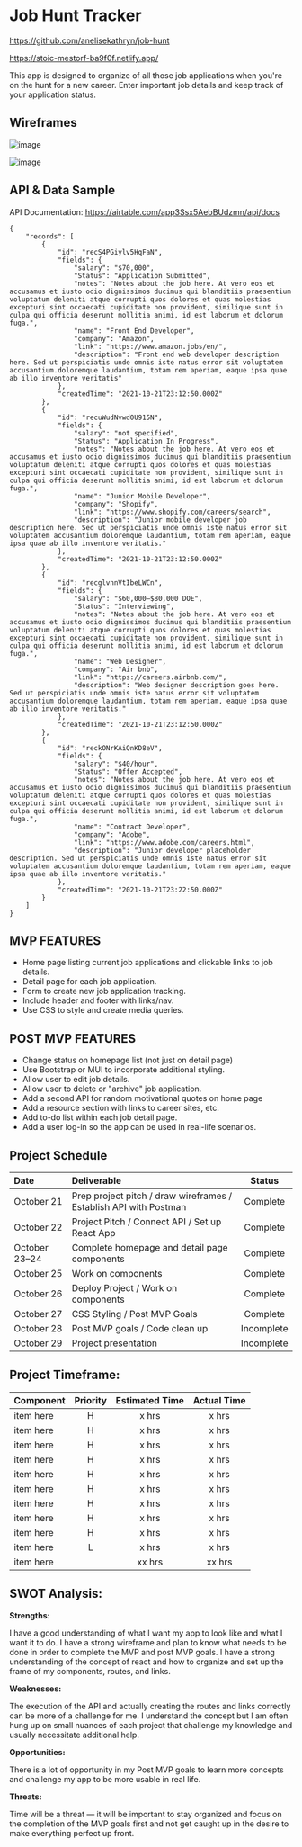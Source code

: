 # Job Hunt Tracker

https://github.com/anelisekathryn/job-hunt

https://stoic-mestorf-ba9f0f.netlify.app/

This app is designed to organize of all those job applications when you're on the hunt for a new career. Enter important job details and keep track of your application status.

## Wireframes

![image](https://user-images.githubusercontent.com/90531123/138368114-792f12c0-504d-4de8-9ea2-903388a2deaf.png)

![image](https://user-images.githubusercontent.com/90531123/138368173-4cf974f1-4838-4e5d-8ba0-ef9d68e35f36.png)

## API & Data Sample

API Documentation: https://airtable.com/app3Ssx5AebBUdzmn/api/docs

```
{
    "records": [
        {
            "id": "recS4PGiylv5HqFaN",
            "fields": {
                "salary": "$70,000",
                "Status": "Application Submitted",
                "notes": "Notes about the job here. At vero eos et accusamus et iusto odio dignissimos ducimus qui blanditiis praesentium voluptatum deleniti atque corrupti quos dolores et quas molestias excepturi sint occaecati cupiditate non provident, similique sunt in culpa qui officia deserunt mollitia animi, id est laborum et dolorum fuga.",
                "name": "Front End Developer",
                "company": "Amazon",
                "link": "https://www.amazon.jobs/en/",
                "description": "Front end web developer description here. Sed ut perspiciatis unde omnis iste natus error sit voluptatem accusantium.doloremque laudantium, totam rem aperiam, eaque ipsa quae ab illo inventore veritatis"
            },
            "createdTime": "2021-10-21T23:12:50.000Z"
        },
        {
            "id": "recuWudNvwd0U915N",
            "fields": {
                "salary": "not specified",
                "Status": "Application In Progress",
                "notes": "Notes about the job here. At vero eos et accusamus et iusto odio dignissimos ducimus qui blanditiis praesentium voluptatum deleniti atque corrupti quos dolores et quas molestias excepturi sint occaecati cupiditate non provident, similique sunt in culpa qui officia deserunt mollitia animi, id est laborum et dolorum fuga.",
                "name": "Junior Mobile Developer",
                "company": "Shopify",
                "link": "https://www.shopify.com/careers/search",
                "description": "Junior mobile developer job description here. Sed ut perspiciatis unde omnis iste natus error sit voluptatem accusantium doloremque laudantium, totam rem aperiam, eaque ipsa quae ab illo inventore veritatis."
            },
            "createdTime": "2021-10-21T23:12:50.000Z"
        },
        {
            "id": "recglvnnVtIbeLWCn",
            "fields": {
                "salary": "$60,000–$80,000 DOE",
                "Status": "Interviewing",
                "notes": "Notes about the job here. At vero eos et accusamus et iusto odio dignissimos ducimus qui blanditiis praesentium voluptatum deleniti atque corrupti quos dolores et quas molestias excepturi sint occaecati cupiditate non provident, similique sunt in culpa qui officia deserunt mollitia animi, id est laborum et dolorum fuga.",
                "name": "Web Designer",
                "company": "Air bnb",
                "link": "https://careers.airbnb.com/",
                "description": "Web designer description goes here. Sed ut perspiciatis unde omnis iste natus error sit voluptatem accusantium doloremque laudantium, totam rem aperiam, eaque ipsa quae ab illo inventore veritatis."
            },
            "createdTime": "2021-10-21T23:12:50.000Z"
        },
        {
            "id": "reckONrKAiQnKD8eV",
            "fields": {
                "salary": "$40/hour",
                "Status": "Offer Accepted",
                "notes": "Notes about the job here. At vero eos et accusamus et iusto odio dignissimos ducimus qui blanditiis praesentium voluptatum deleniti atque corrupti quos dolores et quas molestias excepturi sint occaecati cupiditate non provident, similique sunt in culpa qui officia deserunt mollitia animi, id est laborum et dolorum fuga.",
                "name": "Contract Developer",
                "company": "Adobe",
                "link": "https://www.adobe.com/careers.html",
                "description": "Junior developer placeholder description. Sed ut perspiciatis unde omnis iste natus error sit voluptatem accusantium doloremque laudantium, totam rem aperiam, eaque ipsa quae ab illo inventore veritatis."
            },
            "createdTime": "2021-10-21T23:22:50.000Z"
        }
    ]
}
```

## MVP FEATURES

- Home page listing current job applications and clickable links to job details.
- Detail page for each job application.
- Form to create new job application tracking.
- Include header and footer with links/nav.
- Use CSS to style and create media queries.

## POST MVP FEATURES

- Change status on homepage list (not just on detail page)
- Use Bootstrap or MUI to incorporate additional styling.
- Allow user to edit job details.
- Allow user to delete or "archive" job application.
- Add a second API for random motivational quotes on home page
- Add a resource section with links to career sites, etc.
- Add to-do list within each job detail page.
- Add a user log-in so the app can be used in real-life scenarios.

## Project Schedule

| Date          | Deliverable                                                       |   Status   |
| :------------ | :---------------------------------------------------------------- | :--------: |
| October 21    | Prep project pitch / draw wireframes / Establish API with Postman |  Complete  |
| October 22    | Project Pitch / Connect API / Set up React App                    |  Complete  |
| October 23–24 | Complete homepage and detail page components                      |  Complete  |
| October 25    | Work on components                                                |  Complete  |
| October 26    | Deploy Project / Work on components                               |  Complete  |
| October 27    | CSS Styling / Post MVP Goals                                      |  Complete  |
| October 28    | Post MVP goals / Code clean up                                    | Incomplete |
| October 29    | Project presentation                                              | Incomplete |

## Project Timeframe:

| Component | Priority | Estimated Time | Actual Time |
| :-------- | :------: | :------------: | :---------: |
| item here |    H     |     x hrs      |    x hrs    |
| item here |    H     |     x hrs      |    x hrs    |
| item here |    H     |     x hrs      |    x hrs    |
| item here |    H     |     x hrs      |    x hrs    |
| item here |    H     |     x hrs      |    x hrs    |
| item here |    H     |     x hrs      |    x hrs    |
| item here |    H     |     x hrs      |    x hrs    |
| item here |    H     |     x hrs      |    x hrs    |
| item here |    H     |     x hrs      |    x hrs    |
| item here |    L     |     x hrs      |    x hrs    |
| item here |          |     xx hrs     |   xx hrs    |

## SWOT Analysis:

**Strengths:**

I have a good understanding of what I want my app to look like and what I want it to do. I have a strong wireframe and plan to know what needs to be done in order to complete the MVP and post MVP goals. I have a strong understanding of the concept of react and how to organize and set up the frame of my components, routes, and links.

**Weaknesses:**

The execution of the API and actually creating the routes and links correctly can be more of a challenge for me. I understand the concept but I am often hung up on small nuances of each project that challenge my knowledge and usually necessitate additional help.

**Opportunities:**

There is a lot of opportunity in my Post MVP goals to learn more concepts and challenge my app to be more usable in real life.

**Threats:**

Time will be a threat — it will be important to stay organized and focus on the completion of the MVP goals first and not get caught up in the desire to make everything perfect up front.
